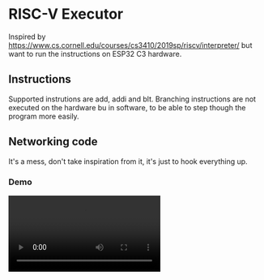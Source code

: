 # RISC-V Executor

Inspired by https://www.cs.cornell.edu/courses/cs3410/2019sp/riscv/interpreter/ but want to run the instructions on ESP32 C3 hardware.

## Instructions
Supported instrutions are add, addi and blt. Branching instructions are not executed on the hardware bu in software, to be able to step though the program more easily.

## Networking code
It's a mess, don't take inspiration from it, it's just to hook everything up.

### Demo
![Example of the executor in operation](demo.mp4)
